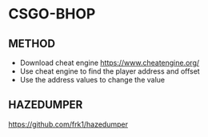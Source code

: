 # CSGO-BHOP

## METHOD

* Download cheat engine https://www.cheatengine.org/ 
* Use cheat engine to find the player address and offset
* Use the address values to change the value

## HAZEDUMPER

https://github.com/frk1/hazedumper


